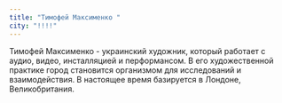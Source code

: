 ```yaml
---
title: "Тимофей Максименко "
city: "!!!!"
---
```


Тимофей Максименко - украинский художник, который работает с аудио, видео, инсталляцией и перформансом. В его художественной практике город становится организмом для исследований и взаимодействия. 
В настоящее время базируется в Лондоне, Великобритания. 
